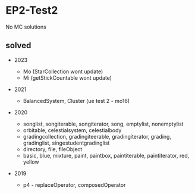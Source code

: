 # EP2-Test2

No MC solutions

## solved

- 2023
  - Mo (StarCollection wont update)
  - Mi (getStickCountable wont update)

- 2021
  - BalancedSystem, Cluster (ue test 2 - mo16)

- 2020
  - songlist, songiterable, songiterator, song, emptylist, nonemptylist
  - orbitable, celestialsystem, celestialbody
  - gradingcollection, gradingiteerable, gradingiterator, grading, gradinglist, singestudentgradinglist
  - directory, file, fileObject
  - basic, blue, mixture, paint, paintbox, paintiterable, paintiterator, red, yellow

- 2019
  - p4 - replaceOperator, composedOperator
